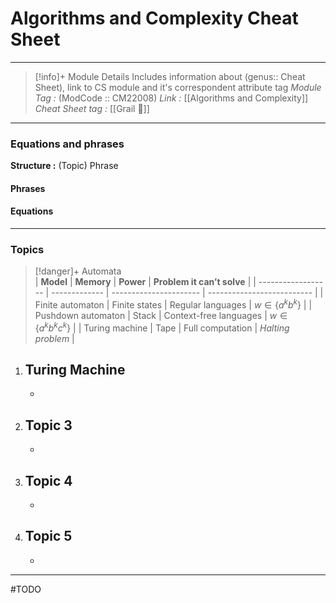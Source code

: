 # Algorithms and Complexity Cheat Sheet
---
> [!info]+ Module Details
> Includes information about (genus:: Cheat Sheet), link to CS module and it's correspondent attribute tag 
> *Module Tag :* (ModCode :: CM22008) 
> *Link :* [[Algorithms and Complexity]]
> *Cheat Sheet tag :* [[Grail 🩷]]

---
### Equations and phrases
**Structure :** (Topic) Phrase
#### Phrases

#### Equations

---
### Topics
>[!danger]+ Automata	
| **Model**          | **Memory**    | **Power**              | **Problem it can’t solve** |
| ------------------ | ------------- | ---------------------- | -------------------------- |
| Finite automaton   | Finite states | Regular languages      | $w \in \{ a^k b^k\}$       |
| Pushdown automaton | Stack         | Context-free languages | $w \in \{ a^k b^k c^k\}$   |
| Turing machine     | Tape          | Full computation       | $Halting$ $problem$        |

1. Turing Machine
    - 
    - 
2. **Topic 3**
    - 
    - 
3. **Topic 4**
    - 
    - 
4. **Topic 5**
    - 
    - 

---
#TODO 